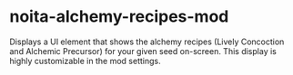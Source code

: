 # noita-alchemy-recipes-mod

Displays a UI element that shows the alchemy recipes (Lively Concoction and Alchemic Precursor) for your given seed on-screen. This display is highly customizable in the mod settings.